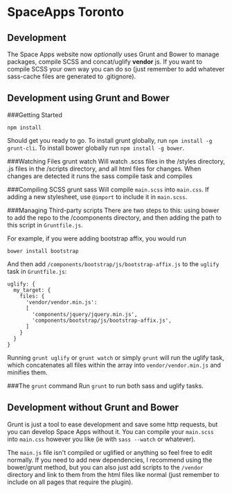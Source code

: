SpaceApps Toronto 
====================
Development
-------------
The Space Apps website now *optionally* uses Grunt and Bower to manage packages, compile SCSS and concat/uglify **vendor** js. If you want to compile SCSS your own way you can do so (just remember to add whatever sass-cache files are generated to .gitignore).

Development using Grunt and Bower
-------------------------------
###Getting Started

    npm install

Should get you ready to go. To install grunt globally, run `npm install -g grunt-cli`. To install bower globally run `npm install -g bower`. 

###Watching Files
    grunt watch
Will watch .scss files in the /styles directory, .js files in the /scripts directory, and all html files for changes. When changes are detected it runs the sass compile task and compiles 

###Compiling SCSS
    grunt sass
Will compile `main.scss` into `main.css`. If adding a new stylesheet, use `@import` to include it in `main.scss`.

###Managing Third-party scripts
There are two steps to this: using bower to add the repo to the /coomponents directory, and then adding the path to this script in `Gruntfile.js`. 

For example, if you were adding bootstrap affix, you would run
    
    bower install bootstrap

And then add `/components/bootstrap/js/bootstrap-affix.js` to the `uglify` task in `Gruntfile.js`: 

    uglify: {
      my_target: {
        files: {
          'vendor/vendor.min.js': 
          [
            'components/jquery/jquery.min.js',
            'components/bootstrap/js/bootstrap-affix.js',
          ]
        }
      }
    }

Running `grunt uglify` or `grunt watch` or simply `grunt` will run the uglify task, which concatenates all files within the array into `vendor/vendor.min.js` and minifies them. 

###The `grunt` command
Run `grunt` to run both sass and uglify tasks.

Development without Grunt and Bower
------------------------------------
Grunt is just a tool to ease development and save some http requests, but you can develop Space Apps without it. You can compile your `main.scss` into `main.css` however you like (ie with `sass --watch` or whatever). 

The `main.js` file isn't compiled or uglified or anything so feel free to edit normally. If you need to add new dependencies, I recommend using the bower/grunt method, but you can also just add scripts to the `/vendor` directory and link to them from the html files like normal (just remember to include on all pages that require the plugin).
